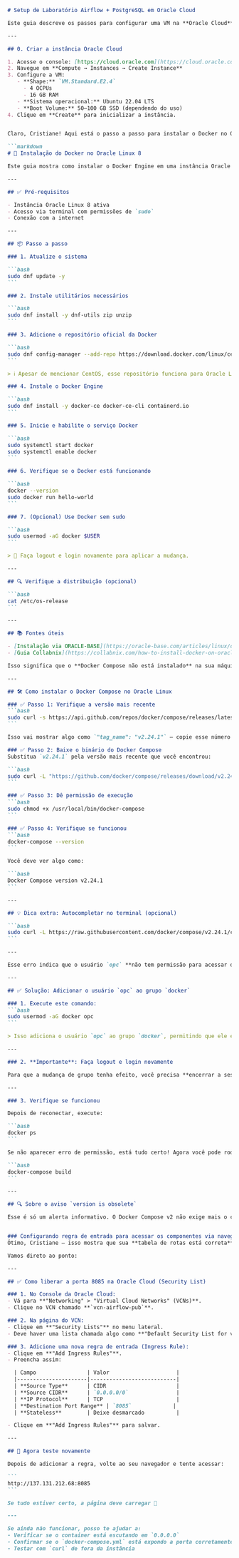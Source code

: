 ````markdown
# Setup de Laboratório Airflow + PostgreSQL em Oracle Cloud

Este guia descreve os passos para configurar uma VM na **Oracle Cloud**, preparar rede e rodar **Airflow + PostgreSQL via Docker**.

---

## 0. Criar a instância Oracle Cloud

1. Acesse o console: [https://cloud.oracle.com](https://cloud.oracle.com)  
2. Navegue em **Compute → Instances → Create Instance**  
3. Configure a VM:
   - **Shape:** `VM.Standard.E2.4`  
     - 4 OCPUs  
     - 16 GB RAM  
   - **Sistema operacional:** Ubuntu 22.04 LTS  
   - **Boot Volume:** 50–100 GB SSD (dependendo do uso)  
4. Clique em **Create** para inicializar a instância.


Claro, Cristiane! Aqui está o passo a passo para instalar o Docker no Oracle Linux, formatado em **Markdown compatível com GitHub**:

```markdown
# 🐳 Instalação do Docker no Oracle Linux 8

Este guia mostra como instalar o Docker Engine em uma instância Oracle Linux 8 usando o repositório oficial da Docker.

---

## ✅ Pré-requisitos

- Instância Oracle Linux 8 ativa
- Acesso via terminal com permissões de `sudo`
- Conexão com a internet

---

## 📦 Passo a passo

### 1. Atualize o sistema

```bash
sudo dnf update -y
```

### 2. Instale utilitários necessários

```bash
sudo dnf install -y dnf-utils zip unzip
```

### 3. Adicione o repositório oficial da Docker

```bash
sudo dnf config-manager --add-repo https://download.docker.com/linux/centos/docker-ce.repo
```

> ℹ️ Apesar de mencionar CentOS, esse repositório funciona para Oracle Linux.

### 4. Instale o Docker Engine

```bash
sudo dnf install -y docker-ce docker-ce-cli containerd.io
```

### 5. Inicie e habilite o serviço Docker

```bash
sudo systemctl start docker
sudo systemctl enable docker
```

### 6. Verifique se o Docker está funcionando

```bash
docker --version
sudo docker run hello-world
```

### 7. (Opcional) Use Docker sem sudo

```bash
sudo usermod -aG docker $USER
```

> 🔁 Faça logout e login novamente para aplicar a mudança.

---

## 🔍 Verifique a distribuição (opcional)

```bash
cat /etc/os-release
```

---

## 📚 Fontes úteis

- [Instalação via ORACLE-BASE](https://oracle-base.com/articles/linux/docker-install-docker-on-oracle-linux-ol8)
- [Guia Collabnix](https://collabnix.com/how-to-install-docker-on-oracle-linux-a-step-by-step-guide/)

Isso significa que o **Docker Compose não está instalado** na sua máquina Oracle Linux. Vamos resolver isso rapidinho! 🚀

---

## 🛠️ Como instalar o Docker Compose no Oracle Linux

### ✅ Passo 1: Verifique a versão mais recente
```bash
sudo curl -s https://api.github.com/repos/docker/compose/releases/latest | grep tag_name
```

Isso vai mostrar algo como `"tag_name": "v2.24.1"` — copie esse número.

### ✅ Passo 2: Baixe o binário do Docker Compose
Substitua `v2.24.1` pela versão mais recente que você encontrou:

```bash
sudo curl -L "https://github.com/docker/compose/releases/download/v2.24.1/docker-compose-$(uname -s)-$(uname -m)" -o /usr/local/bin/docker-compose
```

### ✅ Passo 3: Dê permissão de execução
```bash
sudo chmod +x /usr/local/bin/docker-compose
```

### ✅ Passo 4: Verifique se funcionou
```bash
docker-compose --version
```

Você deve ver algo como:

```bash
Docker Compose version v2.24.1
```

---

## 💡 Dica extra: Autocompletar no terminal (opcional)

```bash
sudo curl -L https://raw.githubusercontent.com/docker/compose/v2.24.1/contrib/completion/bash/docker-compose -o /etc/bash_completion.d/docker-compose
```

---

Esse erro indica que o usuário `opc` **não tem permissão para acessar o Docker daemon**, que é necessário para executar comandos como `docker-compose build`. Vamos resolver isso com um ajuste simples:

---

## ✅ Solução: Adicionar o usuário `opc` ao grupo `docker`

### 1. Execute este comando:
```bash
sudo usermod -aG docker opc
```

> Isso adiciona o usuário `opc` ao grupo `docker`, permitindo que ele execute comandos Docker sem precisar de `sudo`.

---

### 2. **Importante**: Faça logout e login novamente

Para que a mudança de grupo tenha efeito, você precisa **encerrar a sessão SSH e reconectar**.

---

### 3. Verifique se funcionou

Depois de reconectar, execute:

```bash
docker ps
```

Se não aparecer erro de permissão, está tudo certo! Agora você pode rodar:

```bash
docker-compose build
```

---

## 🔍 Sobre o aviso `version is obsolete`

Esse é só um alerta informativo. O Docker Compose v2 não exige mais o campo `version:` no `docker-compose.yml`. Você pode remover essa linha para evitar o aviso, mas ele **não impede o funcionamento**.


### Configurando regra de entrada para acessar os componentes via navegador
Ótimo, Cristiane — isso mostra que sua **tabela de rotas está correta** e permite que a instância acesse a internet via o **Internet Gateway**. Agora o que está faltando é liberar a **porta 8085 nas regras de segurança** (Security List), que são separadas da rota.

Vamos direto ao ponto:

---

## ✅ Como liberar a porta 8085 na Oracle Cloud (Security List)

### 1. No Console da Oracle Cloud:
- Vá para **"Networking" > "Virtual Cloud Networks" (VCNs)**.
- Clique no VCN chamado **`vcn-airflow-pub`**.

### 2. Na página do VCN:
- Clique em **"Security Lists"** no menu lateral.
- Deve haver uma lista chamada algo como **"Default Security List for vcn-airflow-pub"** — clique nela.

### 3. Adicione uma nova regra de entrada (Ingress Rule):
- Clique em **"Add Ingress Rules"**.
- Preencha assim:

  | Campo                | Valor                     |
  |----------------------|---------------------------|
  | **Source Type**      | CIDR                      |
  | **Source CIDR**      | `0.0.0.0/0`               |
  | **IP Protocol**      | TCP                       |
  | **Destination Port Range** | `8085`             |
  | **Stateless**        | Deixe desmarcado          |

- Clique em **"Add Ingress Rules"** para salvar.

---

## 🔁 Agora teste novamente

Depois de adicionar a regra, volte ao seu navegador e tente acessar:

```
http://137.131.212.68:8085
```

Se tudo estiver certo, a página deve carregar 🎉

---

Se ainda não funcionar, posso te ajudar a:
- Verificar se o container está escutando em `0.0.0.0`
- Confirmar se o `docker-compose.yml` está expondo a porta corretamente
- Testar com `curl` de fora da instância

